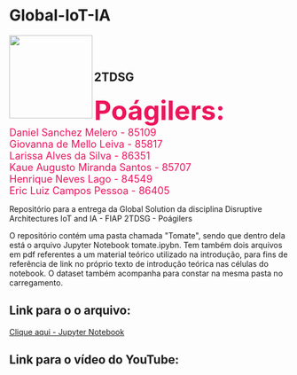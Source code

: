 # **Global-IoT-IA**

<img src="https://upload.wikimedia.org/wikipedia/commons/d/d4/Fiap-logo-novo.jpg" width="150" align="left"/>

<br/><br/>

## 2TDSG

<font size=7 color="#ed145b"> <b>Poágilers:</b></font><br>
<font size=4 color="#ed145b"> Daniel Sanchez Melero - 85109</font><br>
<font size=4 color="#ed145b"> Giovanna de Mello Leiva - 85817</font><br>
<font size=4 color="#ed145b"> Larissa Alves da Silva - 86351</font><br>
<font size=4 color="#ed145b"> Kaue Augusto Miranda Santos - 85707</font><br>
<font size=4 color="#ed145b"> Henrique Neves Lago - 84549</font><br>
<font size=4 color="#ed145b"> Eric Luiz Campos Pessoa - 86405</font><br>

Repositório para a entrega da Global Solution da disciplina Disruptive Architectures IoT and IA - FIAP 2TDSG - Poágilers

O repositório contém uma pasta chamada "Tomate", sendo que dentro dela está o arquivo Jupyter Notebook tomate.ipybn. Tem também dois arquivos em pdf referentes a um material teórico utilizado na introdução, para fins de referência de link no próprio texto de introdução teórica nas células do notebook. O dataset também acompanha para constar na mesma pasta no carregamento.



## Link para o o arquivo:
<a href = "https://github.com/Poagilers-Fenix/Global-IoT-IA/tree/main/Tomate/tomate.ipynb">Clique aqui - Jupyter Notebook</a>


## Link para o vídeo do YouTube:
